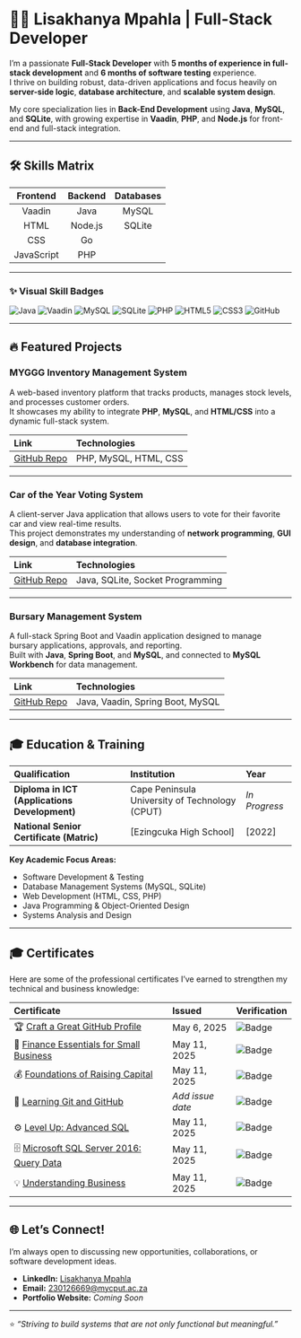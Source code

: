 <p align="center">
</p>

# 🧑‍💻 Lisakhanya Mpahla | Full-Stack Developer

I’m a passionate **Full-Stack Developer** with **5 months of experience in full-stack development** and **6 months of software testing** experience.  
I thrive on building robust, data-driven applications and focus heavily on **server-side logic**, **database architecture**, and **scalable system design**.

My core specialization lies in **Back-End Development** using **Java**, **MySQL**, and **SQLite**, with growing expertise in **Vaadin**, **PHP**, and **Node.js** for front-end and full-stack integration.

---

## 🛠️ Skills Matrix

| **Frontend** | **Backend** | **Databases** |
| :-----------: | :----------: | :------------: |
| Vaadin | Java | MySQL |
| HTML | Node.js | SQLite |
| CSS | Go |  |
| JavaScript | PHP |  |

---

### ✨ Visual Skill Badges

![Java](https://img.shields.io/badge/Java-ED8B00?style=for-the-badge&logo=java&logoColor=white)
![Vaadin](https://img.shields.io/badge/Vaadin-00B4F0?style=for-the-badge&logo=vaadin&logoColor=white)
![MySQL](https://img.shields.io/badge/MySQL-4479A1?style=for-the-badge&logo=mysql&logoColor=white)
![SQLite](https://img.shields.io/badge/SQLite-003B57?style=for-the-badge&logo=sqlite&logoColor=white)
![PHP](https://img.shields.io/badge/PHP-777BB4?style=for-the-badge&logo=php&logoColor=white)
![HTML5](https://img.shields.io/badge/HTML5-E34F26?style=for-the-badge&logo=html5&logoColor=white)
![CSS3](https://img.shields.io/badge/CSS3-1572B6?style=for-the-badge&logo=css3&logoColor=white)
![GitHub](https://img.shields.io/badge/GitHub-181717?style=for-the-badge&logo=github&logoColor=white)

---

## 🔥 Featured Projects

### **MYGGG Inventory Management System**
A web-based inventory platform that tracks products, manages stock levels, and processes customer orders.  
It showcases my ability to integrate **PHP**, **MySQL**, and **HTML/CSS** into a dynamic full-stack system.

| Link | Technologies |
| :--- | :--- |
| [GitHub Repo](https://github.com/yourusername/MYGGG) | PHP, MySQL, HTML, CSS |

---

### **Car of the Year Voting System**
A client-server Java application that allows users to vote for their favorite car and view real-time results.  
This project demonstrates my understanding of **network programming**, **GUI design**, and **database integration**.

| Link | Technologies |
| :--- | :--- |
| [GitHub Repo](https://github.com/yourusername/CarVotingSystem) | Java, SQLite, Socket Programming |

---

### **Bursary Management System**
A full-stack Spring Boot and Vaadin application designed to manage bursary applications, approvals, and reporting.  
Built with **Java**, **Spring Boot**, and **MySQL**, and connected to **MySQL Workbench** for data management.

| Link | Technologies |
| :--- | :--- |
| [GitHub Repo](https://github.com/yourusername/BursaryManagementSystem) | Java, Vaadin, Spring Boot, MySQL |

---

## 🎓 Education & Training

| Qualification | Institution | Year |
| :------------- | :----------- | :---- |
| **Diploma in ICT (Applications Development)** | Cape Peninsula University of Technology (CPUT) | _In Progress_ |
| **National Senior Certificate (Matric)** | [Ezingcuka High School] | [2022] |

**Key Academic Focus Areas:**
- Software Development & Testing  
- Database Management Systems (MySQL, SQLite)  
- Web Development (HTML, CSS, PHP)  
- Java Programming & Object-Oriented Design  
- Systems Analysis and Design  

---

## 🎓 Certificates

Here are some of the professional certificates I’ve earned to strengthen my technical and business knowledge:

| Certificate | Issued | Verification |
| :----------- | :------ | :------------ |
| 🏆 [Craft a Great GitHub Profile](./CertificateOfCompletion_Craft%20a%20Great%20GitHub%20Profile%20(1).pdf) | May 6, 2025 | ![Badge](https://img.shields.io/badge/View-Certificate-blue?style=flat-square) |
| 💼 [Finance Essentials for Small Business](./CertificateOfCompletion_Finance%20Essentials%20for%20Small%20Business.pdf) | May 11, 2025 | ![Badge](https://img.shields.io/badge/View-Certificate-blue?style=flat-square) |
| 💰 [Foundations of Raising Capital](./CertificateOfCompletion_Foundations%20of%20Raising%20Capital.pdf) | May 11, 2025 | ![Badge](https://img.shields.io/badge/View-Certificate-blue?style=flat-square) |
| 🧠 [Learning Git and GitHub](./CertificateOfCompletion_Learning%20Git%20and%20GitHub.pdf) | _Add issue date_ | ![Badge](https://img.shields.io/badge/View-Certificate-blue?style=flat-square) |
| ⚙️ [Level Up: Advanced SQL](./CertificateOfCompletion_Level%20Up%20Advanced%20SQL.pdf) | May 11, 2025 | ![Badge](https://img.shields.io/badge/View-Certificate-blue?style=flat-square) |
| 🗄️ [Microsoft SQL Server 2016: Query Data](./CertificateOfCompletion_Microsoft%20SQL%20Server%202016%20Query%20Data.pdf) | May 11, 2025 | ![Badge](https://img.shields.io/badge/View-Certificate-blue?style=flat-square) |
| 💡 [Understanding Business](./CertificateOfCompletion_Understanding%20Business.pdf) | May 11, 2025 | ![Badge](https://img.shields.io/badge/View-Certificate-blue?style=flat-square) |

---

## 🌐 Let’s Connect!

I’m always open to discussing new opportunities, collaborations, or software development ideas.

- **LinkedIn:** [Lisakhanya Mpahla](https://www.linkedin.com/in/lisakhanya-mpahla-69b8ab271)  
- **Email:** [230126669@mycput.ac.za](mailto:230126669@mycput.ac.za)  
- **Portfolio Website:** _Coming Soon_

---

⭐ _“Striving to build systems that are not only functional but meaningful.”_
